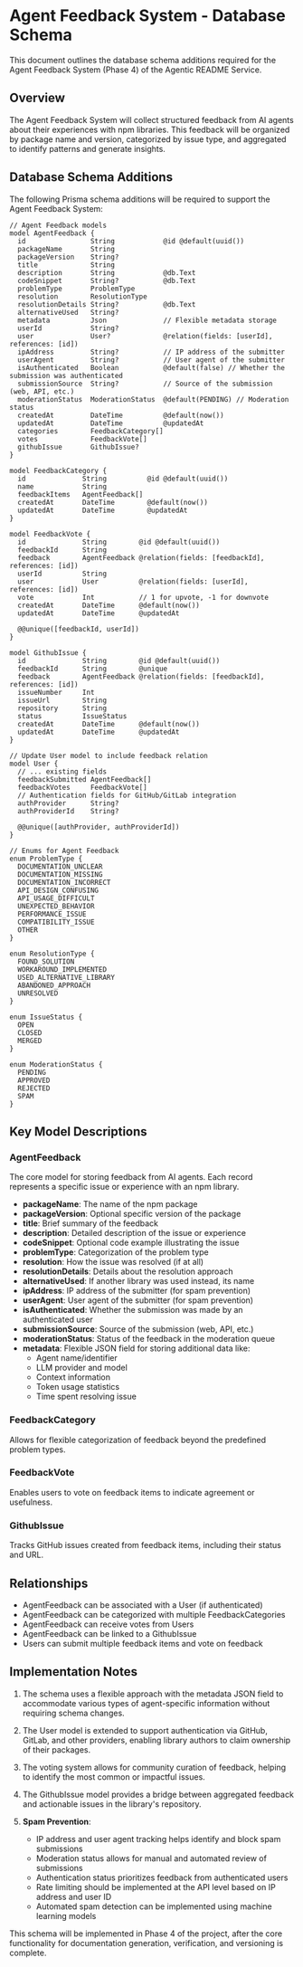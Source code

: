 # Agent Feedback System - Database Schema

This document outlines the database schema additions required for the Agent Feedback System (Phase 4) of the Agentic README Service.

## Overview

The Agent Feedback System will collect structured feedback from AI agents about their experiences with npm libraries. This feedback will be organized by package name and version, categorized by issue type, and aggregated to identify patterns and generate insights.

## Database Schema Additions

The following Prisma schema additions will be required to support the Agent Feedback System:

```prisma
// Agent Feedback models
model AgentFeedback {
  id                String            @id @default(uuid())
  packageName       String
  packageVersion    String?
  title             String
  description       String            @db.Text
  codeSnippet       String?           @db.Text
  problemType       ProblemType
  resolution        ResolutionType
  resolutionDetails String?           @db.Text
  alternativeUsed   String?
  metadata          Json              // Flexible metadata storage
  userId            String?
  user              User?             @relation(fields: [userId], references: [id])
  ipAddress         String?           // IP address of the submitter
  userAgent         String?           // User agent of the submitter
  isAuthenticated   Boolean           @default(false) // Whether the submission was authenticated
  submissionSource  String?           // Source of the submission (web, API, etc.)
  moderationStatus  ModerationStatus  @default(PENDING) // Moderation status
  createdAt         DateTime          @default(now())
  updatedAt         DateTime          @updatedAt
  categories        FeedbackCategory[]
  votes             FeedbackVote[]
  githubIssue       GithubIssue?
}

model FeedbackCategory {
  id              String          @id @default(uuid())
  name            String
  feedbackItems   AgentFeedback[]
  createdAt       DateTime        @default(now())
  updatedAt       DateTime        @updatedAt
}

model FeedbackVote {
  id              String        @id @default(uuid())
  feedbackId      String
  feedback        AgentFeedback @relation(fields: [feedbackId], references: [id])
  userId          String
  user            User          @relation(fields: [userId], references: [id])
  vote            Int           // 1 for upvote, -1 for downvote
  createdAt       DateTime      @default(now())
  updatedAt       DateTime      @updatedAt

  @@unique([feedbackId, userId])
}

model GithubIssue {
  id              String        @id @default(uuid())
  feedbackId      String        @unique
  feedback        AgentFeedback @relation(fields: [feedbackId], references: [id])
  issueNumber     Int
  issueUrl        String
  repository      String
  status          IssueStatus
  createdAt       DateTime      @default(now())
  updatedAt       DateTime      @updatedAt
}

// Update User model to include feedback relation
model User {
  // ... existing fields
  feedbackSubmitted AgentFeedback[]
  feedbackVotes     FeedbackVote[]
  // Authentication fields for GitHub/GitLab integration
  authProvider      String?
  authProviderId    String?
  
  @@unique([authProvider, authProviderId])
}

// Enums for Agent Feedback
enum ProblemType {
  DOCUMENTATION_UNCLEAR
  DOCUMENTATION_MISSING
  DOCUMENTATION_INCORRECT
  API_DESIGN_CONFUSING
  API_USAGE_DIFFICULT
  UNEXPECTED_BEHAVIOR
  PERFORMANCE_ISSUE
  COMPATIBILITY_ISSUE
  OTHER
}

enum ResolutionType {
  FOUND_SOLUTION
  WORKAROUND_IMPLEMENTED
  USED_ALTERNATIVE_LIBRARY
  ABANDONED_APPROACH
  UNRESOLVED
}

enum IssueStatus {
  OPEN
  CLOSED
  MERGED
}

enum ModerationStatus {
  PENDING
  APPROVED
  REJECTED
  SPAM
}
```

## Key Model Descriptions

### AgentFeedback

The core model for storing feedback from AI agents. Each record represents a specific issue or experience with an npm library.

- **packageName**: The name of the npm package
- **packageVersion**: Optional specific version of the package
- **title**: Brief summary of the feedback
- **description**: Detailed description of the issue or experience
- **codeSnippet**: Optional code example illustrating the issue
- **problemType**: Categorization of the problem type
- **resolution**: How the issue was resolved (if at all)
- **resolutionDetails**: Details about the resolution approach
- **alternativeUsed**: If another library was used instead, its name
- **ipAddress**: IP address of the submitter (for spam prevention)
- **userAgent**: User agent of the submitter (for spam prevention)
- **isAuthenticated**: Whether the submission was made by an authenticated user
- **submissionSource**: Source of the submission (web, API, etc.)
- **moderationStatus**: Status of the feedback in the moderation queue
- **metadata**: Flexible JSON field for storing additional data like:
  - Agent name/identifier
  - LLM provider and model
  - Context information
  - Token usage statistics
  - Time spent resolving issue

### FeedbackCategory

Allows for flexible categorization of feedback beyond the predefined problem types.

### FeedbackVote

Enables users to vote on feedback items to indicate agreement or usefulness.

### GithubIssue

Tracks GitHub issues created from feedback items, including their status and URL.

## Relationships

- AgentFeedback can be associated with a User (if authenticated)
- AgentFeedback can be categorized with multiple FeedbackCategories
- AgentFeedback can receive votes from Users
- AgentFeedback can be linked to a GithubIssue
- Users can submit multiple feedback items and vote on feedback

## Implementation Notes

1. The schema uses a flexible approach with the metadata JSON field to accommodate various types of agent-specific information without requiring schema changes.

2. The User model is extended to support authentication via GitHub, GitLab, and other providers, enabling library authors to claim ownership of their packages.

3. The voting system allows for community curation of feedback, helping to identify the most common or impactful issues.

4. The GithubIssue model provides a bridge between aggregated feedback and actionable issues in the library's repository.

5. **Spam Prevention**:
   - IP address and user agent tracking helps identify and block spam submissions
   - Moderation status allows for manual and automated review of submissions
   - Authentication status prioritizes feedback from authenticated users
   - Rate limiting should be implemented at the API level based on IP address and user ID
   - Automated spam detection can be implemented using machine learning models

This schema will be implemented in Phase 4 of the project, after the core functionality for documentation generation, verification, and versioning is complete.